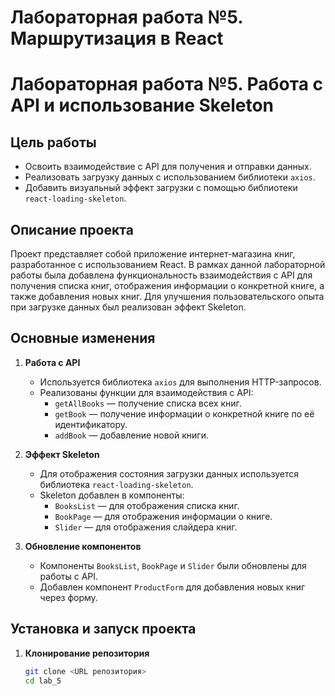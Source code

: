 # Лабораторная работа №5. Маршрутизация в React
# Лабораторная работа №5. Работа с API и использование Skeleton

## Цель работы

- Освоить взаимодействие с API для получения и отправки данных.
- Реализовать загрузку данных с использованием библиотеки `axios`.
- Добавить визуальный эффект загрузки с помощью библиотеки `react-loading-skeleton`.

## Описание проекта

Проект представляет собой приложение интернет-магазина книг, разработанное с использованием React. В рамках данной лабораторной работы была добавлена функциональность взаимодействия с API для получения списка книг, отображения информации о конкретной книге, а также добавления новых книг. Для улучшения пользовательского опыта при загрузке данных был реализован эффект Skeleton.

## Основные изменения

1. **Работа с API**
   - Используется библиотека `axios` для выполнения HTTP-запросов.
   - Реализованы функции для взаимодействия с API:
     - `getAllBooks` — получение списка всех книг.
     - `getBook` — получение информации о конкретной книге по её идентификатору.
     - `addBook` — добавление новой книги.

2. **Эффект Skeleton**
   - Для отображения состояния загрузки данных используется библиотека `react-loading-skeleton`.
   - Skeleton добавлен в компоненты:
     - `BooksList` — для отображения списка книг.
     - `BookPage` — для отображения информации о книге.
     - `Slider` — для отображения слайдера книг.

3. **Обновление компонентов**
   - Компоненты `BooksList`, `BookPage` и `Slider` были обновлены для работы с API.
   - Добавлен компонент `ProductForm` для добавления новых книг через форму.

## Установка и запуск проекта

1. **Клонирование репозитория**
   ```bash
   git clone <URL репозитория>
   cd lab_5